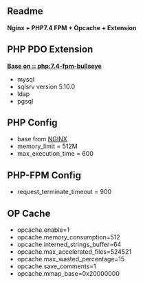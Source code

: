 **Readme**
-
**Nginx + PHP7.4 FPM + Opcache + Extension**

**PHP PDO Extension** 
-
<u>**Base on :: php:7.4-fpm-bullseye**</u>
- mysql
- sqlsrv version 5.10.0
- ldap
- pgsql

**PHP Config**
-
- base from [NGINX](https://www.digitalocean.com/community/tools/nginx)
- memory_limit = 512M
- max_execution_time = 600

**PHP-FPM Config**
-
- request_terminate_timeout = 900

**OP Cache**
-

- opcache.enable=1
- opcache.memory_consumption=512
- opcache.interned_strings_buffer=64
- opcache.max_accelerated_files=524521
- opcache.max_wasted_percentage=15
- opcache.save_comments=1
- opcache.mmap_base=0x20000000